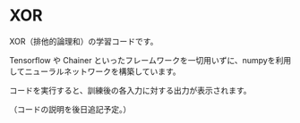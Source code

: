 # XOR
XOR（排他的論理和）の学習コードです。

Tensorflow や Chainer といったフレームワークを一切用いずに、numpyを利用してニューラルネットワークを構築しています。

コードを実行すると、訓練後の各入力に対する出力が表示されます。


（コードの説明を後日追記予定。）

